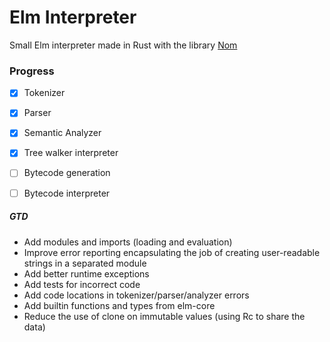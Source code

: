 # Elm Interpreter
Small Elm interpreter made in Rust with the library [Nom](https://github.com/Geal/nom)

### Progress
 - [x] Tokenizer
 - [x] Parser
 - [x] Semantic Analyzer
 - [x] Tree walker interpreter
 - [ ] Bytecode generation
 - [ ] Bytecode interpreter
 
 
##### GTD
- Add modules and imports (loading and evaluation)
- Improve error reporting encapsulating the job of creating user-readable strings in a separated module
- Add better runtime exceptions
- Add tests for incorrect code
- Add code locations in tokenizer/parser/analyzer errors
- Add builtin functions and types from elm-core
- Reduce the use of clone on immutable values (using Rc to share the data)